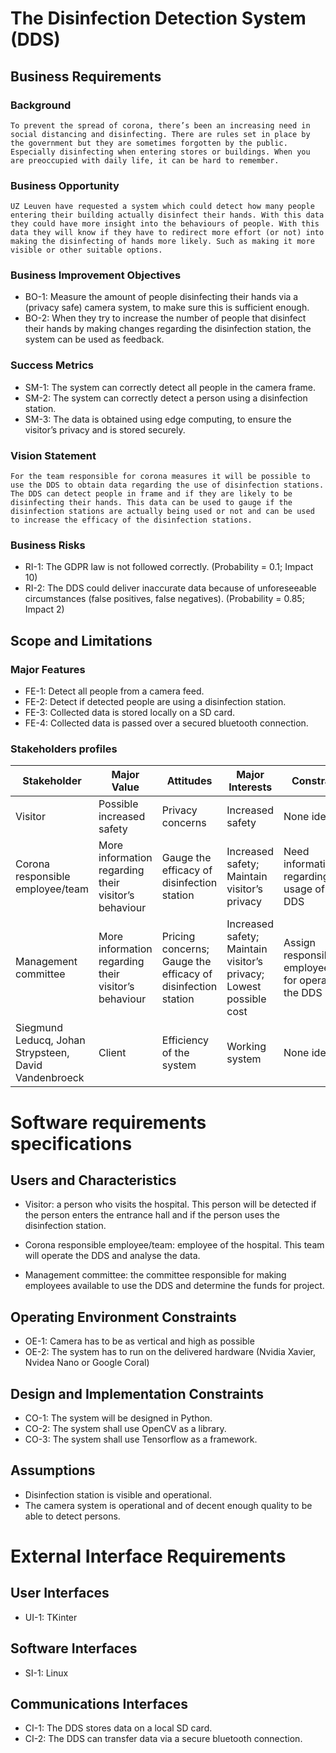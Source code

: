 # The Disinfection Detection System (DDS)
## Business Requirements
### Background

`To prevent the spread of corona, there’s been an increasing need in social distancing and disinfecting. There are rules set in place by the government but they are sometimes forgotten by the public. Especially disinfecting when entering stores or buildings. When you are preoccupied with daily life, it can be hard to remember.`

### Business Opportunity

`UZ Leuven have requested a system which could detect how many people entering their building actually disinfect their hands. With this data they could have more insight into the behaviours of people. With this data they will know if they have to redirect more effort (or not) into making the disinfecting of hands more likely. Such as making it more visible or other suitable options.`

###	Business Improvement Objectives

- BO-1: Measure the amount of people disinfecting their hands via a (privacy safe) camera system, to make sure this is sufficient enough.
- BO-2: When they try to increase the number of people that disinfect their hands by making changes regarding the disinfection station, the system can be used as feedback. 

### Success Metrics

- SM-1: The system can correctly detect all people in the camera frame.
- SM-2: The system can correctly detect a person using a disinfection station.
- SM-3: The data is obtained using edge computing, to ensure the visitor’s privacy and is stored securely.

### Vision Statement

`For the team responsible for corona measures it will be possible to use the DDS to obtain data regarding the use of disinfection stations. The DDS can detect people in frame and if they are likely to be disinfecting their hands. This data can be used to gauge if the disinfection stations are actually being used or not and can be used to increase the efficacy of the disinfection stations.`

### Business Risks
- RI-1:	The GDPR law is not followed correctly. (Probability = 0.1; Impact 10)
- RI-2:	The DDS could deliver inaccurate data because of unforeseeable circumstances (false positives, false negatives). (Probability = 0.85; Impact 2)

## Scope and Limitations
### Major Features
- FE-1:	Detect all people from a camera feed.
- FE-2:	Detect if detected people are using a disinfection station.
- FE-3:	Collected data is stored locally on a SD card.
- FE-4:	Collected data is passed over a secured bluetooth connection.

### Stakeholders profiles
| Stakeholder  | Major Value  |  Attitudes | Major Interests  | Constraints  |
|---|---|---|---|---|
|  Visitor | Possible increased safety  | Privacy concerns  | Increased safety  | None identified  |
| Corona responsible employee/team  |  More information regarding their visitor’s behaviour | Gauge the efficacy of disinfection station  | Increased safety; Maintain visitor’s privacy  | Need information regarding the usage of the DDS  |
| Management committee  | More information regarding their visitor’s behaviour  |  Pricing concerns; Gauge the efficacy of disinfection station |  Increased safety; Maintain visitor’s privacy; Lowest possible cost | Assign responsible employee/team for operating the DDS  |
| Siegmund Leducq, Johan Strypsteen, David Vandenbroeck  |  Client |  Efficiency of the system |  Working system | None identified  |

# Software requirements specifications
## Users and Characteristics

- Visitor: a person who visits the hospital. This person will be detected if the person enters the entrance hall and if the person uses the disinfection station.

- Corona responsible employee/team: employee of the hospital. This team will operate the DDS and analyse the data.

- Management committee: the committee responsible for making employees available to use the DDS and determine the funds for project.

## Operating Environment Constraints

- OE-1:	Camera has to be as vertical and high as possible
- OE-2: The system has to run on the delivered hardware (Nvidia Xavier, Nvidea Nano or Google Coral)

## Design and Implementation Constraints

- CO-1:	The system will be designed in Python.
- CO-2:	The system shall use OpenCV as a library.
- CO-3:	The system shall use Tensorflow as a framework.

## Assumptions 

- Disinfection station is visible and operational.
- The camera system is operational and of decent enough quality to be able to detect persons.

# External Interface Requirements
## User Interfaces

- UI-1:	TKinter	

##	 Software Interfaces

- SI-1:	Linux

## Communications Interfaces

- CI-1: The DDS stores data on a local SD card.
- CI-2: The DDS can transfer data via a secure bluetooth connection.
